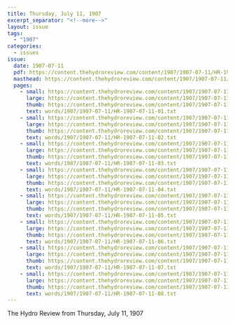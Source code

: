 ```yaml
---
title: Thursday, July 11, 1907
excerpt_separator: "<!--more-->"
layout: issue
tags:
  - "1907"
categories:
  - issues
issue:
  date: 1907-07-11
  pdf: https://content.thehydroreview.com/content/1907/1907-07-11/HR-1907-07-11.pdf
  masthead: https://content.thehydroreview.com/content/1907/1907-07-11/masthead/HR-1907-07-11.jpg
  pages:
    - small: https://content.thehydroreview.com/content/1907/1907-07-11/small/HR-1907-07-11-01.jpg
      large: https://content.thehydroreview.com/content/1907/1907-07-11/large/HR-1907-07-11-01.jpg
      thumb: https://content.thehydroreview.com/content/1907/1907-07-11/thumbnails/HR-1907-07-11-01.jpg
      text: words/1907/1907-07-11/HR-1907-07-11-01.txt
    - small: https://content.thehydroreview.com/content/1907/1907-07-11/small/HR-1907-07-11-02.jpg
      large: https://content.thehydroreview.com/content/1907/1907-07-11/large/HR-1907-07-11-02.jpg
      thumb: https://content.thehydroreview.com/content/1907/1907-07-11/thumbnails/HR-1907-07-11-02.jpg
      text: words/1907/1907-07-11/HR-1907-07-11-02.txt
    - small: https://content.thehydroreview.com/content/1907/1907-07-11/small/HR-1907-07-11-03.jpg
      large: https://content.thehydroreview.com/content/1907/1907-07-11/large/HR-1907-07-11-03.jpg
      thumb: https://content.thehydroreview.com/content/1907/1907-07-11/thumbnails/HR-1907-07-11-03.jpg
      text: words/1907/1907-07-11/HR-1907-07-11-03.txt
    - small: https://content.thehydroreview.com/content/1907/1907-07-11/small/HR-1907-07-11-04.jpg
      large: https://content.thehydroreview.com/content/1907/1907-07-11/large/HR-1907-07-11-04.jpg
      thumb: https://content.thehydroreview.com/content/1907/1907-07-11/thumbnails/HR-1907-07-11-04.jpg
      text: words/1907/1907-07-11/HR-1907-07-11-04.txt
    - small: https://content.thehydroreview.com/content/1907/1907-07-11/small/HR-1907-07-11-05.jpg
      large: https://content.thehydroreview.com/content/1907/1907-07-11/large/HR-1907-07-11-05.jpg
      thumb: https://content.thehydroreview.com/content/1907/1907-07-11/thumbnails/HR-1907-07-11-05.jpg
      text: words/1907/1907-07-11/HR-1907-07-11-05.txt
    - small: https://content.thehydroreview.com/content/1907/1907-07-11/small/HR-1907-07-11-06.jpg
      large: https://content.thehydroreview.com/content/1907/1907-07-11/large/HR-1907-07-11-06.jpg
      thumb: https://content.thehydroreview.com/content/1907/1907-07-11/thumbnails/HR-1907-07-11-06.jpg
      text: words/1907/1907-07-11/HR-1907-07-11-06.txt
    - small: https://content.thehydroreview.com/content/1907/1907-07-11/small/HR-1907-07-11-07.jpg
      large: https://content.thehydroreview.com/content/1907/1907-07-11/large/HR-1907-07-11-07.jpg
      thumb: https://content.thehydroreview.com/content/1907/1907-07-11/thumbnails/HR-1907-07-11-07.jpg
      text: words/1907/1907-07-11/HR-1907-07-11-07.txt
    - small: https://content.thehydroreview.com/content/1907/1907-07-11/small/HR-1907-07-11-08.jpg
      large: https://content.thehydroreview.com/content/1907/1907-07-11/large/HR-1907-07-11-08.jpg
      thumb: https://content.thehydroreview.com/content/1907/1907-07-11/thumbnails/HR-1907-07-11-08.jpg
      text: words/1907/1907-07-11/HR-1907-07-11-08.txt
---
```


The Hydro Review from Thursday, July 11, 1907

<!--more-->

